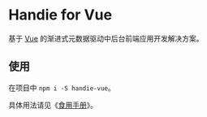 # Handie for Vue

基于 [Vue](https://vuejs.org) 的渐进式元数据驱动中后台前端应用开发解决方案。

## 使用

在项目中 `npm i -S handie-vue`。

具体用法请见《[食用手册](https://handiejs.github.io/guides/intro/)》。
